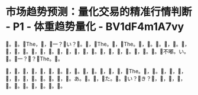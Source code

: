 # 市场趋势预测：量化交易的精准行情判断 - P1 - 体重趋势量化 - BV1dF4m1A7vy

🎼。🎼。🎼The，🎼，🎼一？🎼い？🎼。🎼，🎼The。🎼，🎼The。🎼，🎼。🎼。🎼，🎼。🎼，🎼，🎼，🎼。🎼，🎼，🎼。🎼，🎼，🎼，🎼，🎼。🎼，🎼，🎼，🎼。🎼，🎼。🎼。🎼不嘟。い。🎼。🎼一？🎼？🎼The。🎼。

🎼，🎼，🎼，🎼，🎼，🎼，🎼。🎼，🎼。🎼，🎼。🎼，🎼，🎼，🎼The。🎼，🎼。🎼，🎼，🎼，🎼，🎼，🎼，🎼。🎼。🎼。🎼，🎼。あ。🎼。🎼，🎼た。🎼。🎼い？🎼き？🎼，🎼，🎼，🎼，🎼。🎼。🎼。🎼，🎼。🎼。🎼。

